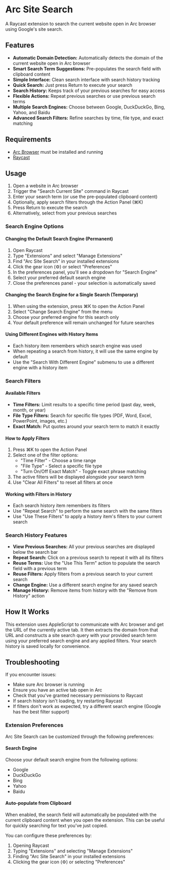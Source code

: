 # Arc Site Search

A Raycast extension to search the current website open in Arc browser using Google's site search.

## Features

- **Automatic Domain Detection:** Automatically detects the domain of the current website open in Arc browser
- **Smart Search Term Suggestions:** Pre-populates the search field with clipboard content
- **Simple Interface:** Clean search interface with search history tracking
- **Quick Search:** Just press Return to execute your search
- **Search History:** Keeps track of your previous searches for easy access
- **Flexible Actions:** Repeat previous searches or use previous search terms
- **Multiple Search Engines:** Choose between Google, DuckDuckGo, Bing, Yahoo, and Baidu
- **Advanced Search Filters:** Refine searches by time, file type, and exact matching

## Requirements

- [Arc Browser](https://arc.net/) must be installed and running
- [Raycast](https://raycast.com/)

## Usage

1. Open a website in Arc browser
2. Trigger the "Search Current Site" command in Raycast
3. Enter your search term (or use the pre-populated clipboard content)
4. Optionally, apply search filters through the Action Panel (⌘K)
5. Press Return to execute the search
6. Alternatively, select from your previous searches

### Search Engine Options

#### Changing the Default Search Engine (Permanent)

1. Open Raycast
2. Type "Extensions" and select "Manage Extensions"
3. Find "Arc Site Search" in your installed extensions
4. Click the gear icon (⚙️) or select "Preferences"
5. In the preferences panel, you'll see a dropdown for "Search Engine"
6. Select your preferred default search engine
7. Close the preferences panel - your selection is automatically saved

#### Changing the Search Engine for a Single Search (Temporary)

1. When using the extension, press ⌘K to open the Action Panel
2. Select "Change Search Engine" from the menu
3. Choose your preferred engine for this search only
4. Your default preference will remain unchanged for future searches

#### Using Different Engines with History Items

- Each history item remembers which search engine was used
- When repeating a search from history, it will use the same engine by default
- Use the "Search With Different Engine" submenu to use a different engine with a history item

### Search Filters

#### Available Filters

- **Time Filters:** Limit results to a specific time period (past day, week, month, or year)
- **File Type Filters:** Search for specific file types (PDF, Word, Excel, PowerPoint, images, etc.)
- **Exact Match:** Put quotes around your search term to match it exactly

#### How to Apply Filters

1. Press ⌘K to open the Action Panel
2. Select one of the filter options:
   - "Time Filter" - Choose a time range
   - "File Type" - Select a specific file type
   - "Turn On/Off Exact Match" - Toggle exact phrase matching
3. The active filters will be displayed alongside your search term
4. Use "Clear All Filters" to reset all filters at once

#### Working with Filters in History

- Each search history item remembers its filters
- Use "Repeat Search" to perform the same search with the same filters
- Use "Use These Filters" to apply a history item's filters to your current search

### Search History Features

- **View Previous Searches:** All your previous searches are displayed below the search bar
- **Repeat Search:** Click on a previous search to repeat it with all its filters
- **Reuse Terms:** Use the "Use This Term" action to populate the search field with a previous term
- **Reuse Filters:** Apply filters from a previous search to your current search
- **Change Engine:** Use a different search engine for any saved search
- **Manage History:** Remove items from history with the "Remove from History" action

## How It Works

This extension uses AppleScript to communicate with Arc browser and get the URL of the currently active tab. It then extracts the domain from that URL and constructs a site search query with your provided search term using your preferred search engine and any applied filters. Your search history is saved locally for convenience.

## Troubleshooting

If you encounter issues:
- Make sure Arc browser is running
- Ensure you have an active tab open in Arc
- Check that you've granted necessary permissions to Raycast
- If search history isn't loading, try restarting Raycast
- If filters don't work as expected, try a different search engine (Google has the best filter support)

### Extension Preferences

Arc Site Search can be customized through the following preferences:

#### Search Engine
Choose your default search engine from the following options:
- Google
- DuckDuckGo
- Bing
- Yahoo
- Baidu

#### Auto-populate from Clipboard
When enabled, the search field will automatically be populated with the current clipboard content when you open the extension. This can be useful for quickly searching for text you've just copied.

You can configure these preferences by:
1. Opening Raycast
2. Typing "Extensions" and selecting "Manage Extensions"
3. Finding "Arc Site Search" in your installed extensions
4. Clicking the gear icon (⚙️) or selecting "Preferences" 